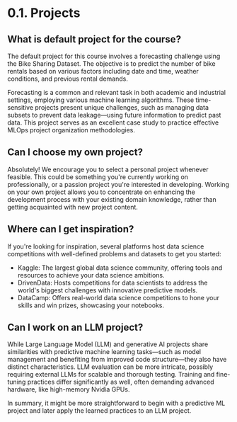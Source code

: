 # 0.1. Projects

## What is default project for the course?

The default project for this course involves a forecasting challenge using the Bike Sharing Dataset. The objective is to predict the number of bike rentals based on various factors including date and time, weather conditions, and previous rental demands.

Forecasting is a common and relevant task in both academic and industrial settings, employing various machine learning algorithms. These time-sensitive projects present unique challenges, such as managing data subsets to prevent data leakage—using future information to predict past data. This project serves as an excellent case study to practice effective MLOps project organization methodologies.

## Can I choose my own project?

Absolutely! We encourage you to select a personal project whenever feasible. This could be something you're currently working on professionally, or a passion project you're interested in developing. Working on your own project allows you to concentrate on enhancing the development process with your existing domain knowledge, rather than getting acquainted with new project content.

## Where can I get inspiration?

If you're looking for inspiration, several platforms host data science competitions with well-defined problems and datasets to get you started:

- Kaggle: The largest global data science community, offering tools and resources to achieve your data science ambitions.
- DrivenData: Hosts competitions for data scientists to address the world's biggest challenges with innovative predictive models.
- DataCamp: Offers real-world data science competitions to hone your skills and win prizes, showcasing your notebooks.

## Can I work on an LLM project?

While Large Language Model (LLM) and generative AI projects share similarities with predictive machine learning tasks—such as model management and benefiting from improved code structure—they also have distinct characteristics. LLM evaluation can be more intricate, possibly requiring external LLMs for scalable and thorough testing. Training and fine-tuning practices differ significantly as well, often demanding advanced hardware, like high-memory Nvidia GPUs.

In summary, it might be more straightforward to begin with a predictive ML project and later apply the learned practices to an LLM project.